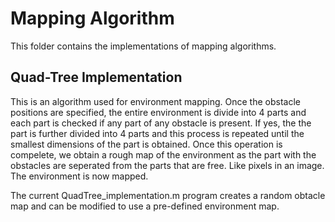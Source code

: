 # Mapping Algorithm 

This folder contains the implementations of mapping algorithms. 

## Quad-Tree Implementation

This is an algorithm used for environment mapping. Once the obstacle positions are specified, the entire environment is divide into 4 parts and each part is checked if any part of any obstacle is present. If yes, the the part is further divided into 4 parts and this process is repeated until the smallest dimensions of the part is obtained. Once this operation is compelete, we obtain a rough map of the environment as the part with the obstacles are seperated from the parts that are free. Like pixels in an image. The environment is now mapped.

The current QuadTree_implementation.m program creates a random obtacle map and can be modified to use a pre-defined environment map. 


